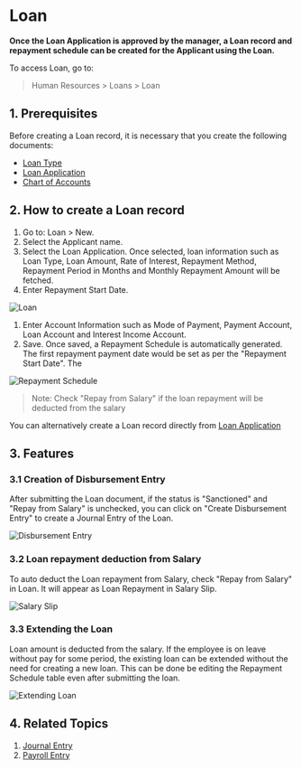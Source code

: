 # Loan

**Once the Loan Application is approved by the manager, a Loan record and repayment schedule can be created for the Applicant using the Loan.**

To access Loan, go to:

> Human Resources > Loans > Loan


## 1. Prerequisites

Before creating a Loan record, it is necessary that you create the following documents:

* [Loan Type](/docs/user/manual/en/human-resources/loan-type)
* [Loan Application](/docs/user/manual/en/human-resources/loan-application)
* [Chart of Accounts](/docs/user/manual/en/accounts/chart-of-accounts)

## 2. How to create a Loan record

1. Go to: Loan > New.
1. Select the Applicant name.
1. Select the Loan Application. Once selected, loan information such as Loan Type, Loan Amount, Rate of Interest, Repayment Method, Repayment Period in Months and Monthly Repayment Amount will be fetched.
1. Enter Repayment Start Date.

  <img class="screenshot" alt="Loan" src="{{docs_base_url}}/assets/img/human-resources/loan1.png">

1. Enter Account Information such as Mode of Payment, Payment Account, Loan Account and Interest Income Account.
1. Save. Once saved, a Repayment Schedule is automatically generated. The first repayment payment date would be set as per the "Repayment Start Date". The


  <img class="screenshot" alt="Repayment Schedule" src="{{docs_base_url}}/assets/img/human-resources/loan2.png">

> Note: Check "Repay from Salary" if the loan repayment will be deducted from the salary

You can alternatively create a Loan record directly from [Loan Application](/docs/user/manual/en/human-resources/loan-application)


## 3. Features

### 3.1 Creation of Disbursement Entry

After submitting the Loan document, if the status is "Sanctioned" and "Repay from Salary" is unchecked, you can click on "Create Disbursement Entry" to create a Journal Entry of the Loan.


<img class="screenshot" alt="Disbursement Entry" src="{{docs_base_url}}/assets/img/human-resources/disbursement-entry.png">

### 3.2 Loan repayment deduction from Salary

To auto deduct the Loan repayment from Salary, check "Repay from Salary" in Loan. It will appear as Loan Repayment in Salary Slip.

<img class="screenshot" alt="Salary Slip" src="{{docs_base_url}}/assets/img/human-resources/loan-repayment-salary-slip.png">

### 3.3 Extending the Loan
Loan amount is deducted from the salary. If the employee is on leave without pay for some period, the existing loan can be extended without the need for creating a new loan. This can be done be editing the Repayment Schedule table even after submitting the loan.

![Extending Loan](/docs/assets/img/human-resources/change-loan-amount.gif)

## 4. Related Topics

1. [Journal Entry](/docs/user/manual/en/accounts/journal-entry)
1. [Payroll Entry](/docs/user/manual/en/payroll/payroll-entry)